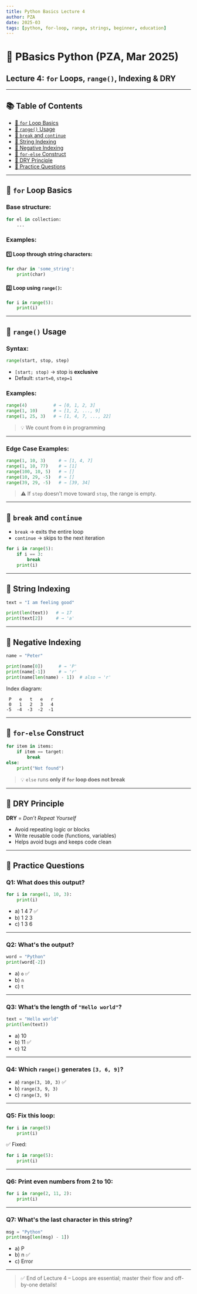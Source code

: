 ```yaml
---
title: Python Basics Lecture 4
author: PZA
date: 2025-03
tags: [python, for-loop, range, strings, beginner, education]
---
```


# 🐍 PBasics Python (PZA, Mar 2025)  
## Lecture 4: `for` Loops, `range()`, Indexing & DRY

---

## 📚 Table of Contents

- [🔁 `for` Loop Basics](#-for-loop-basics)
- [🔢 `range()` Usage](#-range-usage)
- [🛑 `break` and `continue`](#-break-and-continue)
- [📜 String Indexing](#-string-indexing)
- [🔢 Negative Indexing](#-negative-indexing)
- [📐 `for-else` Construct](#-for-else-construct)
- [🧠 DRY Principle](#-dry-principle)
- [🧩 Practice Questions](#-practice-questions)

---

## 🔁 `for` Loop Basics

### Base structure:
```python
for el in collection:
    ...
```

### Examples:

#### 1️⃣ Loop through string characters:
```python
for char in 'some_string':
    print(char)
```

#### 2️⃣ Loop using `range()`:
```python
for i in range(5):
    print(i)
```

---

## 🔢 `range()` Usage

### Syntax:
```python
range(start, stop, step)
```

- `[start; stop)` → stop is **exclusive**
- Default: `start=0`, `step=1`

### Examples:

```python
range(4)          # → [0, 1, 2, 3]
range(1, 10)      # → [1, 2, ..., 9]
range(1, 25, 3)   # → [1, 4, 7, ..., 22]
```

> 💡 We count from `0` in programming

---

### Edge Case Examples:

```python
range(1, 10, 3)     # → [1, 4, 7]
range(1, 10, 77)    # → [1]
range(100, 10, 5)   # → []
range(10, 29, -5)   # → []
range(39, 29, -5)   # → [39, 34]
```

> ⚠️ If `step` doesn't move toward `stop`, the range is empty.

---

## 🛑 `break` and `continue`

- `break` → exits the entire loop  
- `continue` → skips to the next iteration

```python
for i in range(5):
    if i == 3:
        break
    print(i)
```

---

## 📜 String Indexing

```python
text = "I am feeling good"

print(len(text))   # → 17
print(text[2])     # → 'a'
```

---

## 🔢 Negative Indexing

```python
name = "Peter"

print(name[0])      # → 'P'
print(name[-1])     # → 'r'
print(name[len(name) - 1])  # also → 'r'
```

Index diagram:

```
 P   e   t   e   r
 0   1   2   3   4
-5  -4  -3  -2  -1
```

---

## 📐 `for-else` Construct

```python
for item in items:
    if item == target:
        break
else:
    print("Not found")
```

> 💡 `else` runs **only if `for` loop does not break**

---

## 🧠 DRY Principle

**DRY** = *Don’t Repeat Yourself*

- Avoid repeating logic or blocks  
- Write reusable code (functions, variables)  
- Helps avoid bugs and keeps code clean

---

## 🧩 Practice Questions

### Q1: What does this output?

```python
for i in range(1, 10, 3):
    print(i)
```

- a) 1 4 7 ✅  
- b) 1 2 3  
- c) 1 3 6

---

### Q2: What's the output?

```python
word = "Python"
print(word[-2])
```

- a) `o` ✅  
- b) `n`  
- c) `t`

---

### Q3: What’s the length of `"Hello world"`?

```python
text = "Hello world"
print(len(text))
```

- a) 10  
- b) 11 ✅  
- c) 12

---

### Q4: Which `range()` generates `[3, 6, 9]`?

- a) `range(3, 10, 3)` ✅  
- b) `range(3, 9, 3)`  
- c) `range(3, 9)`

---

### Q5: Fix this loop:

```python
for i in range(5)
    print(i)
```

✅ Fixed:
```python
for i in range(5):
    print(i)
```

---

### Q6: Print even numbers from 2 to 10:

```python
for i in range(2, 11, 2):
    print(i)
```

---

### Q7: What's the last character in this string?

```python
msg = "Python"
print(msg[len(msg) - 1])
```

- a) P  
- b) n ✅  
- c) Error

---

> ✅ End of Lecture 4 – Loops are essential; master their flow and off-by-one details!
